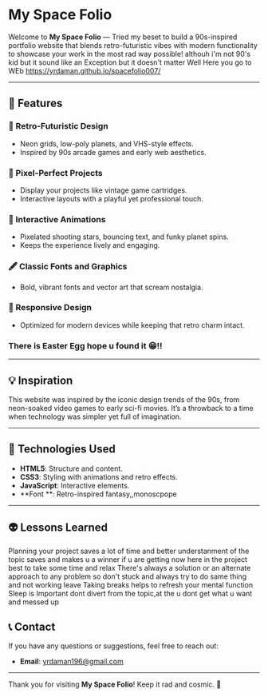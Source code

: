 # My Space Folio

Welcome to **My Space Folio** — Tried my beset to build a 90s-inspired portfolio website that blends retro-futuristic vibes with modern functionality to showcase your work in the most rad way possible! althouh i'm not 90's kid but it sound like an Exception but it doesn't matter
Well Here you go to WEb https://yrdaman.github.io/spacefolio007/ 

---

## 🚀 Features

### 🎨 Retro-Futuristic Design
- Neon grids, low-poly planets, and VHS-style effects.
- Inspired by 90s arcade games and early web aesthetics.

### 📂 Pixel-Perfect Projects
- Display your projects like vintage game cartridges.
- Interactive layouts with a playful yet professional touch.

### 🌌 Interactive Animations
- Pixelated shooting stars, bouncing text, and funky planet spins.
- Keeps the experience lively and engaging.

### 🖋️ Classic Fonts and Graphics
- Bold, vibrant fonts and vector art that scream nostalgia.

### 📱 Responsive Design
- Optimized for modern devices while keeping that retro charm intact.
### There is Easter Egg hope u found it 😁!! 
---

## 💡 Inspiration
This website was inspired by the iconic design trends of the 90s, from neon-soaked video games to early sci-fi movies. It’s a throwback to a time when technology was simpler yet full of imagination.

---

## 🔧 Technologies Used
- **HTML5**: Structure and content.
- **CSS3**: Styling with animations and retro effects.
- **JavaScript**: Interactive elements.
- **Font **: Retro-inspired fantasy,,monoscpope

---


## 👽 Lessons Learned
Planning your project saves a lot of time and better understanment of the topic saves and makes u a winner
if u are getting now here in the project best to take some time and relax
There's always a solution or an alternate approach to any problem so don't stuck and always try to do same thing and not working leave 
Taking breaks helps to refresh your mental function
Sleep is Important
dont divert from the topic,at the u dont get what u want and messed up




## 📞 Contact
If you have any questions or suggestions, feel free to reach out:
- **Email**: yrdaman196@gmail.com


---

Thank you for visiting **My Space Folio**! Keep it rad and cosmic. 🌌
